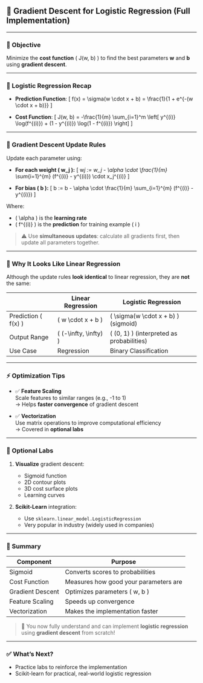 ## 🚀 Gradient Descent for Logistic Regression (Full Implementation)

---

### 🎯 Objective

Minimize the **cost function** \( J(w, b) \) to find the best parameters **w** and **b** using **gradient descent**.

---

### 🧠 Logistic Regression Recap

- **Prediction Function**:
  \[
  f(x) = \sigma(w \cdot x + b) = \frac{1}{1 + e^{-(w \cdot x + b)}}
  \]

- **Cost Function**:
  \[
  J(w, b) = -\frac{1}{m} \sum\_{i=1}^m \left[ y^{(i)} \log(f^{(i)}) + (1 - y^{(i)}) \log(1 - f^{(i)}) \right]
  \]

---

### 🔁 Gradient Descent Update Rules

Update each parameter using:

- **For each weight \( w_j \):**
  \[
  w*j := w_j - \alpha \cdot \frac{1}{m} \sum*{i=1}^{m} (f^{(i)} - y^{(i)}) \cdot x_j^{(i)}
  \]

- **For bias \( b \):**
  \[
  b := b - \alpha \cdot \frac{1}{m} \sum\_{i=1}^{m} (f^{(i)} - y^{(i)})
  \]

Where:

- \( \alpha \) is the **learning rate**
- \( f^{(i)} \) is the **prediction** for training example \( i \)

> ⚠️ Use **simultaneous updates**: calculate all gradients first, then update all parameters together.

---

### 🤔 Why It Looks Like Linear Regression

Although the update rules **look identical** to linear regression, they are **not** the same:

|                       | Linear Regression       | Logistic Regression                         |
| --------------------- | ----------------------- | ------------------------------------------- |
| Prediction \( f(x) \) | \( w \cdot x + b \)     | \( \sigma(w \cdot x + b) \) (sigmoid)       |
| Output Range          | \( (-\infty, \infty) \) | \( (0, 1) \) (interpreted as probabilities) |
| Use Case              | Regression              | Binary Classification                       |

---

### ⚡ Optimization Tips

- ✅ **Feature Scaling**  
  Scale features to similar ranges (e.g., -1 to 1)  
  → Helps **faster convergence** of gradient descent

- ✅ **Vectorization**  
  Use matrix operations to improve computational efficiency  
  → Covered in **optional labs**

---

### 🧪 Optional Labs

1. **Visualize** gradient descent:

   - Sigmoid function
   - 2D contour plots
   - 3D cost surface plots
   - Learning curves

2. **Scikit-Learn** integration:
   - Use `sklearn.linear_model.LogisticRegression`
   - Very popular in industry (widely used in companies)

---

### 🏁 Summary

| Component        | Purpose                               |
| ---------------- | ------------------------------------- |
| Sigmoid          | Converts scores to probabilities      |
| Cost Function    | Measures how good your parameters are |
| Gradient Descent | Optimizes parameters \( w, b \)       |
| Feature Scaling  | Speeds up convergence                 |
| Vectorization    | Makes the implementation faster       |

> 🎉 You now fully understand and can implement **logistic regression** using **gradient descent** from scratch!

---

### ✅ What’s Next?

- Practice labs to reinforce the implementation
- Scikit-learn for practical, real-world logistic regression
